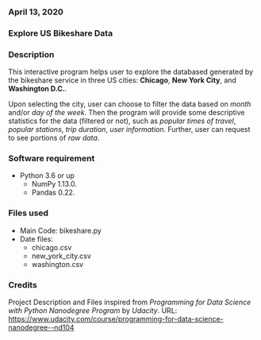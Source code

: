 ### April 13, 2020

### Explore US Bikeshare Data

### Description
This interactive program helps user to explore the databased generated by the bikeshare service in three US cities: **Chicago**, **New York City**, and **Washington D.C.**.

Upon selecting the city, user can choose to filter the data based on *month* and/or *day of the week*. Then the program will provide some descriptive statistics for the data (filtered or not), such as *popular times of travel*, *popular stations*, *trip duration*, *user information*. Further, user can request to see portions of *raw data*.

### Software requirement

- Python 3.6 or up
    - NumPy 1.13.0.
    - Pandas 0.22.

### Files used
- Main Code: bikeshare.py
- Date files:
    - chicago.csv
    - new_york_city.csv
    - washington.csv

### Credits
Project Description and Files inspired from *Programming for Data Science with Python Nanodegree Program* by *Udacity*. URL: https://www.udacity.com/course/programming-for-data-science-nanodegree--nd104
